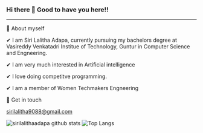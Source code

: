 ###                Hi there 👋 Good to have you here!!
--------------------------------------------------------------------------
 
🌱 About myself

✔ I am Siri Lalitha Adapa, currently pursuing my bachelors degree at Vasireddy Venkatadri Institue of Technology, Guntur in Computer Science and Engneering.

✔ I am very much interested in Artificial intelligence 

✔ I love doing competitve programming. 


✔ I am a member of Women Techmakers Engneering 

💬 Get in touch

sirilalitha9088@gmail.com


![sirilalithaadapa github stats](https://github-readme-stats.vercel.app/api?username=sirilalithaadapa&show_icons=true&theme=radical)  ![Top Langs](https://github-readme-stats.vercel.app/api/top-langs/?username=sirilalithaadapa&show_icons=true&theme=radical)   




<!--
**sirilalithaadapa/SiriLalithaAdapa** is a ✨ _special_ ✨ repository because its `README.md` (this file) appears on your GitHub profile.










